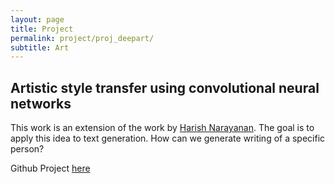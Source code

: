```yaml
---
layout: page
title: Project
permalink: project/proj_deepart/
subtitle: Art
---
```


## Artistic style transfer using convolutional neural networks


This work is an extension of the work by [Harish Narayanan](https://harishnarayanan.org/writing/artistic-style-transfer/). The goal is to apply this idea to text generation. How can we generate writing of a specific person?

Github Project [here](https://github.com/kurtespinosa/deepart)